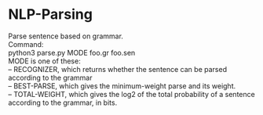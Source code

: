 # NLP-Parsing
Parse sentence based on grammar.  
Command:  
python3 parse.py MODE foo.gr foo.sen  
MODE is one of these:  
– RECOGNIZER, which returns whether the sentence can be parsed according to the grammar  
– BEST-PARSE, which gives the minimum-weight parse and its weight.  
– TOTAL-WEIGHT, which gives the log2 of the total probability of a sentence according to the grammar, in bits.
